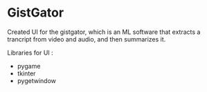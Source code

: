 # GistGator
Created UI for the gistgator, which is an ML software that extracts a trancript from video and audio, and then summarizes it.

Libraries for UI : 
- pygame
- tkinter
- pygetwindow
